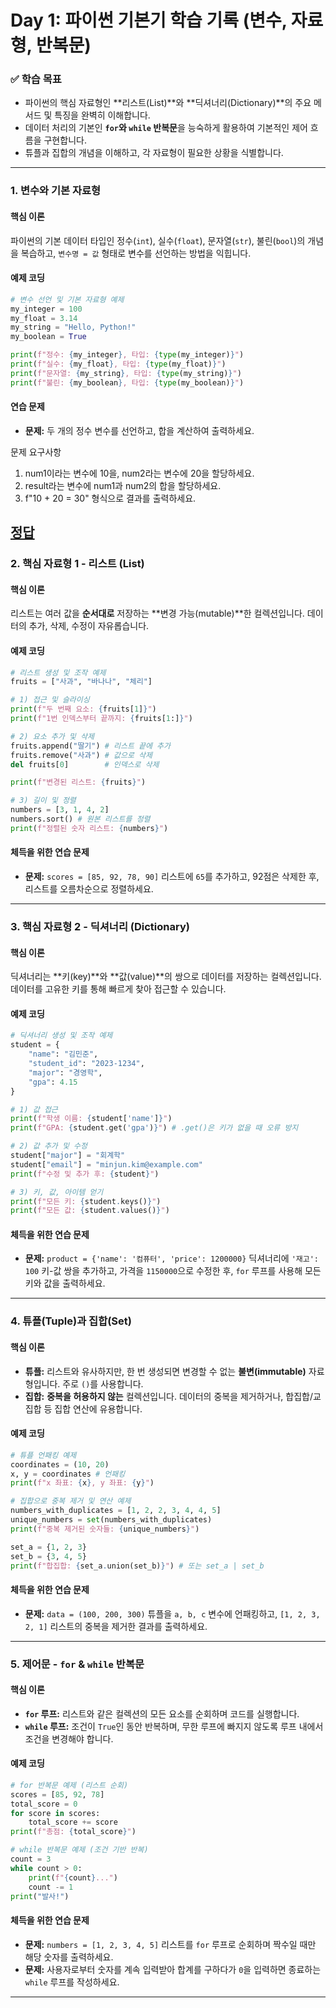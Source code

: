 # **Day 1: 파이썬 기본기 학습 기록 (변수, 자료형, 반복문)**

### **✅ 학습 목표**

  * 파이썬의 핵심 자료형인 \*\*리스트(List)\*\*와 \*\*딕셔너리(Dictionary)\*\*의 주요 메서드 및 특징을 완벽히 이해합니다.
  * 데이터 처리의 기본인 **`for`와 `while` 반복문**을 능숙하게 활용하여 기본적인 제어 흐름을 구현합니다.
  * 튜플과 집합의 개념을 이해하고, 각 자료형이 필요한 상황을 식별합니다.

-----

### **1. 변수와 기본 자료형**

#### **핵심 이론**

파이썬의 기본 데이터 타입인 정수(`int`), 실수(`float`), 문자열(`str`), 불린(`bool`)의 개념을 복습하고, `변수명 = 값` 형태로 변수를 선언하는 방법을 익힙니다.

#### **예제 코딩**

```python
# 변수 선언 및 기본 자료형 예제
my_integer = 100
my_float = 3.14
my_string = "Hello, Python!"
my_boolean = True

print(f"정수: {my_integer}, 타입: {type(my_integer)}")
print(f"실수: {my_float}, 타입: {type(my_float)}")
print(f"문자열: {my_string}, 타입: {type(my_string)}")
print(f"불린: {my_boolean}, 타입: {type(my_boolean)}")
```

#### **연습 문제**

  * **문제:** 두 개의 정수 변수를 선언하고, 합을 계산하여 출력하세요.

문제 요구사항
1. num1이라는 변수에 10을, num2라는 변수에 20을 할당하세요.
2. result라는 변수에 num1과 num2의 합을 할당하세요.
3. f"10 + 20 = 30" 형식으로 결과를 출력하세요.

[정답](./solutions/variables)
-----

### **2. 핵심 자료형 1 - 리스트 (List)**

#### **핵심 이론**

리스트는 여러 값을 **순서대로** 저장하는 \*\*변경 가능(mutable)\*\*한 컬렉션입니다. 데이터의 추가, 삭제, 수정이 자유롭습니다.

#### **예제 코딩**

```python
# 리스트 생성 및 조작 예제
fruits = ["사과", "바나나", "체리"]

# 1) 접근 및 슬라이싱
print(f"두 번째 요소: {fruits[1]}")
print(f"1번 인덱스부터 끝까지: {fruits[1:]}")

# 2) 요소 추가 및 삭제
fruits.append("딸기") # 리스트 끝에 추가
fruits.remove("사과") # 값으로 삭제
del fruits[0]        # 인덱스로 삭제

print(f"변경된 리스트: {fruits}")

# 3) 길이 및 정렬
numbers = [3, 1, 4, 2]
numbers.sort() # 원본 리스트를 정렬
print(f"정렬된 숫자 리스트: {numbers}")
```

#### **체득을 위한 연습 문제**

  * **문제:** `scores = [85, 92, 78, 90]` 리스트에 `65`를 추가하고, 92점은 삭제한 후, 리스트를 오름차순으로 정렬하세요.

-----

### **3. 핵심 자료형 2 - 딕셔너리 (Dictionary)**

#### **핵심 이론**

딕셔너리는 \*\*키(key)\*\*와 \*\*값(value)\*\*의 쌍으로 데이터를 저장하는 컬렉션입니다. 데이터를 고유한 키를 통해 빠르게 찾아 접근할 수 있습니다.

#### **예제 코딩**

```python
# 딕셔너리 생성 및 조작 예제
student = {
    "name": "김민준",
    "student_id": "2023-1234",
    "major": "경영학",
    "gpa": 4.15
}

# 1) 값 접근
print(f"학생 이름: {student['name']}")
print(f"GPA: {student.get('gpa')}") # .get()은 키가 없을 때 오류 방지

# 2) 값 추가 및 수정
student["major"] = "회계학"
student["email"] = "minjun.kim@example.com"
print(f"수정 및 추가 후: {student}")

# 3) 키, 값, 아이템 얻기
print(f"모든 키: {student.keys()}")
print(f"모든 값: {student.values()}")
```

#### **체득을 위한 연습 문제**

  * **문제:** `product = {'name': '컴퓨터', 'price': 1200000}` 딕셔너리에 `'재고': 100` 키-값 쌍을 추가하고, 가격을 `1150000`으로 수정한 후, `for` 루프를 사용해 모든 키와 값을 출력하세요.

-----

### **4. 튜플(Tuple)과 집합(Set)**

#### **핵심 이론**

  * **튜플:** 리스트와 유사하지만, 한 번 생성되면 변경할 수 없는 **불변(immutable)** 자료형입니다. 주로 `()`를 사용합니다.
  * **집합:** **중복을 허용하지 않는** 컬렉션입니다. 데이터의 중복을 제거하거나, 합집합/교집합 등 집합 연산에 유용합니다.

#### **예제 코딩**

```python
# 튜플 언패킹 예제
coordinates = (10, 20)
x, y = coordinates # 언패킹
print(f"x 좌표: {x}, y 좌표: {y}")

# 집합으로 중복 제거 및 연산 예제
numbers_with_duplicates = [1, 2, 2, 3, 4, 4, 5]
unique_numbers = set(numbers_with_duplicates)
print(f"중복 제거된 숫자들: {unique_numbers}")

set_a = {1, 2, 3}
set_b = {3, 4, 5}
print(f"합집합: {set_a.union(set_b)}") # 또는 set_a | set_b
```

#### **체득을 위한 연습 문제**

  * **문제:** `data = (100, 200, 300)` 튜플을 `a, b, c` 변수에 언패킹하고, `[1, 2, 3, 2, 1]` 리스트의 중복을 제거한 결과를 출력하세요.

-----

### **5. 제어문 - `for` & `while` 반복문**

#### **핵심 이론**

  * **`for` 루프:** 리스트와 같은 컬렉션의 모든 요소를 순회하며 코드를 실행합니다.
  * **`while` 루프:** 조건이 `True`인 동안 반복하며, 무한 루프에 빠지지 않도록 루프 내에서 조건을 변경해야 합니다.

#### **예제 코딩**

```python
# for 반복문 예제 (리스트 순회)
scores = [85, 92, 78]
total_score = 0
for score in scores:
    total_score += score
print(f"총점: {total_score}")

# while 반복문 예제 (조건 기반 반복)
count = 3
while count > 0:
    print(f"{count}...")
    count -= 1
print("발사!")
```

#### **체득을 위한 연습 문제**

  * **문제:** `numbers = [1, 2, 3, 4, 5]` 리스트를 `for` 루프로 순회하며 짝수일 때만 해당 숫자를 출력하세요.
  * **문제:** 사용자로부터 숫자를 계속 입력받아 합계를 구하다가 `0`을 입력하면 종료하는 `while` 루프를 작성하세요.

-----
